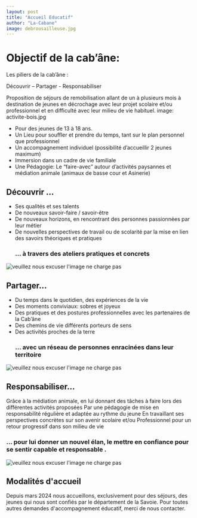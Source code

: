 ```yaml
---
layout: post
title: "Accueil Educatif"
author: "La-Cabane"
image: debrousailleuse.jpg
---
```


# Objectif de la cab’âne:
Les piliers de la cab’âne : 

Découvrir – Partager - Responsabiliser

Proposition de séjours de remobilisation allant de un à plusieurs mois à destination de jeunes en décrochage avec leur projet scolaire et/ou professionnel et en difficulté avec leur milieu de vie habituel. 
image: activite-bois.jpg
- Pour des jeunes de 13 à 18 ans.
- Un Lieu pour souffler et prendre du temps, tant sur le plan personnel que professionnel
- Un  accompagnement individuel (possibilité d’accueillir 2 jeunes maximum)
- Immersion dans un cadre de vie familiale 
- Une Pédagogie: Le “faire-avec” autour d’activités paysannes et médiation animale (animaux de basse cour et Asinerie)

## Découvrir …
- Ses qualités et ses talents 
- De nouveaux savoir-faire / savoir-être
- De nouveaux horizons, en rencontrant des personnes passionnées par leur métier
- De nouvelles perspectives de travail ou de scolarité par la mise en lien des savoirs théoriques et pratiques
    ###   … à travers des ateliers pratiques et concrets 
![veuillez nous excuser l'image ne charge pas](/la-cabane/assets/img/anes.jpeg)

  ## Partager…
- Du temps dans le quotidien, des expériences de la vie  
- Des moments conviviaux: sobres et joyeux
- Des pratiques et des postures professionnelles avec les partenaires de la Cab’âne
- Des chemins de vie différents porteurs de sens 
- Des activités proches de la terre
     ###    … avec un réseau de personnes enracinées dans leur territoire 
![veuillez nous excuser l'image ne charge pas](/la-cabane/assets/img/odile-floue.jpg)

## Responsabiliser…

Grâce à la médiation animale,
en lui donnant des tâches à faire lors des différentes activités proposées
Par une pédagogie de mise en responsabilité régulière et adaptée au rythme du jeune
En travaillant ses perspectives concrètes sur son avenir scolaire et/ou Professionnel pour un retour progressif dans son milieu de vie
  ###    … pour lui donner un nouvel élan, le mettre en confiance pour  se sentir capable et responsable .
![veuillez nous excuser l'image ne charge pas](/la-cabane/assets/img/bella-mediation1.jpg)

## Modalités d'accueil

Depuis mars 2024 nous accueillons, exclusivement pour des séjours,  des jeunes qui nous sont confiés par le département de la Savoie.
Pour toutes autres demandes d'accompagnement éducatif, merci de nous contacter.



